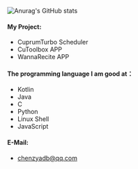 ![Anurag's GitHub stats](https://github-readme-stats.vercel.app/api?username=chenzyyzd&count_private=true)
#### My Project:
- CuprumTurbo Scheduler
- CuToolbox APP
- WannaRecite APP
#### The programming language I am good at：
- Kotlin
- Java
- C
- Python
- Linux Shell
- JavaScript
#### E-Mail:
- chenzyadb@qq.com
